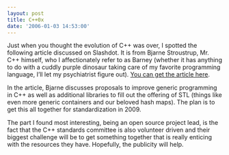 ```yaml
---
layout: post
title: C++0x
date: '2006-01-03 14:53:00'
---
```



Just when you thought the evolution of C++ was over, I spotted the following article discussed on Slashdot. It is from Bjarne Stroustrup, Mr. C++ himself, who I affectionately refer to as Barney (whether it has anything to do with a cuddly purple dinosaur taking care of my favorite programming language, I’ll let my psychiatrist figure out). [You can get the article here](http://www.artima.com/cppsource/cpp0x.html).

In the article, Bjarne discusses proposals to improve generic programming in C++ as well as additional libraries to fill out the offering of STL (things like even more generic containers and our beloved hash maps). The plan is to get this all together for standardization in 2009.

The part I found most interesting, being an open source project lead, is the fact that the C++ standards committee is also volunteer driven and their biggest challenge will be to get something together that is really enticing with the resources they have. Hopefully, the publicity will help.


